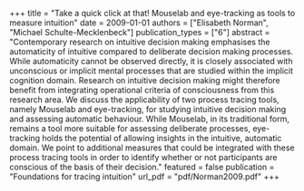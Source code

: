 +++
title = "Take a quick click at that! Mouselab and eye-tracking as tools to measure intuition"
date = 2009-01-01
authors = ["Elisabeth Norman", "Michael Schulte-Mecklenbeck"]
publication_types = ["6"]
abstract = "Contemporary research on intuitive decision making emphasises the automaticity of intuitive compared to deliberate decision making processes. While automaticity cannot be observed directly, it is closely associated with unconscious or implicit mental processes that are studied within the implicit cognition domain. Research on intuitive decision making might therefore benefit from integrating operational criteria of consciousness from this research area. We discuss the applicability of two process tracing tools, namely Mouselab and eye-tracking, for studying intuitive decision making and assessing automatic behaviour. While Mouselab, in its traditional form, remains a tool more suitable for assessing deliberate processes, eye-tracking holds the potential of allowing insights in the intuitive, automatic domain. We point to additional measures that could be integrated with these process tracing tools in order to identify whether or not participants are conscious of the basis of their decision."
featured = false
publication = "Foundations for tracing intuition"
url_pdf = "pdf/Norman2009.pdf"
+++


